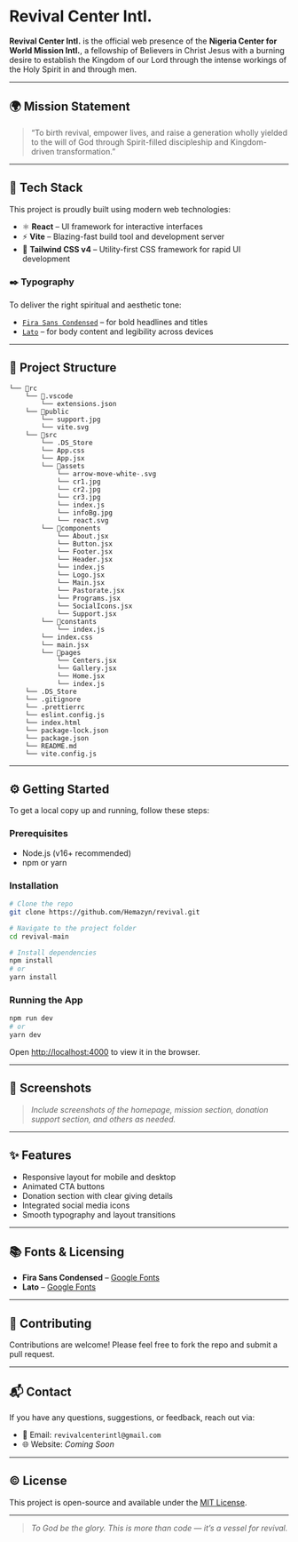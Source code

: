 # Revival Center Intl.

**Revival Center Intl.** is the official web presence of the **Nigeria Center for World Mission Intl.**, a fellowship of Believers in Christ Jesus with a burning desire to establish the Kingdom of our Lord through the intense workings of the Holy Spirit in and through men.

---

## 🌍 Mission Statement

> “To birth revival, empower lives, and raise a generation wholly yielded to the will of God through Spirit-filled discipleship and Kingdom-driven transformation.”

---

## 🚀 Tech Stack

This project is proudly built using modern web technologies:

- ⚛️ **React** – UI framework for interactive interfaces
- ⚡ **Vite** – Blazing-fast build tool and development server
- 🎨 **Tailwind CSS v4** – Utility-first CSS framework for rapid UI development

### ✒️ Typography

To deliver the right spiritual and aesthetic tone:

- [`Fira Sans Condensed`](https://fonts.google.com/specimen/Fira+Sans+Condensed) – for bold headlines and titles
- [`Lato`](https://fonts.google.com/specimen/Lato) – for body content and legibility across devices

---

## 📁 Project Structure

```
└── 📁rc
    └── 📁.vscode
        └── extensions.json
    └── 📁public
        └── support.jpg
        └── vite.svg
    └── 📁src
        └── .DS_Store
        └── App.css
        └── App.jsx
        └── 📁assets
            └── arrow-move-white-.svg
            └── cr1.jpg
            └── cr2.jpg
            └── cr3.jpg
            └── index.js
            └── infoBg.jpg
            └── react.svg
        └── 📁components
            └── About.jsx
            └── Button.jsx
            └── Footer.jsx
            └── Header.jsx
            └── index.js
            └── Logo.jsx
            └── Main.jsx
            └── Pastorate.jsx
            └── Programs.jsx
            └── SocialIcons.jsx
            └── Support.jsx
        └── 📁constants
            └── index.js
        └── index.css
        └── main.jsx
        └── 📁pages
            └── Centers.jsx
            └── Gallery.jsx
            └── Home.jsx
            └── index.js
    └── .DS_Store
    └── .gitignore
    └── .prettierrc
    └── eslint.config.js
    └── index.html
    └── package-lock.json
    └── package.json
    └── README.md
    └── vite.config.js
```

---

## ⚙️ Getting Started

To get a local copy up and running, follow these steps:

### Prerequisites

- Node.js (v16+ recommended)
- npm or yarn

### Installation

```bash
# Clone the repo
git clone https://github.com/Hemazyn/revival.git

# Navigate to the project folder
cd revival-main

# Install dependencies
npm install
# or
yarn install
```

### Running the App

```bash
npm run dev
# or
yarn dev
```

Open [http://localhost:4000](http://localhost:4000) to view it in the browser.

---

## 📸 Screenshots

> _Include screenshots of the homepage, mission section, donation support section, and others as needed._

---

## ✨ Features

- Responsive layout for mobile and desktop
- Animated CTA buttons
- Donation section with clear giving details
- Integrated social media icons
- Smooth typography and layout transitions

---

## 📚 Fonts & Licensing

- **Fira Sans Condensed** – [Google Fonts](https://fonts.google.com/specimen/Fira+Sans+Condensed)
- **Lato** – [Google Fonts](https://fonts.google.com/specimen/Lato)

---

## 🤝 Contributing

Contributions are welcome! Please feel free to fork the repo and submit a pull request.

---

## 📬 Contact

If you have any questions, suggestions, or feedback, reach out via:

- 📧 Email: `revivalcenterintl@gmail.com`
- 🌐 Website: _Coming Soon_

---

## ©️ License

This project is open-source and available under the [MIT License](LICENSE).

---

> _To God be the glory. This is more than code — it’s a vessel for revival._
